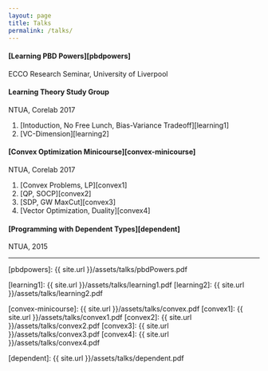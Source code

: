 ```yaml
---
layout: page
title: Talks
permalink: /talks/
---
```


#### [Learning PBD Powers][pbdpowers]
ECCO Research Seminar, University of Liverpool

#### Learning Theory Study Group
NTUA, Corelab 2017
1. [Intoduction, No Free Lunch, Bias-Variance Tradeoff][learning1]
2. [VC-Dimension][learning2]

#### [Convex Optimization Minicourse][convex-minicourse]
NTUA, Corelab 2017
1. [Convex Problems, LP][convex1]
2. [QP, SOCP][convex2]
3. [SDP, GW MaxCut][convex3]
4. [Vector Optimization, Duality][convex4]


#### [Programming with Dependent Types][dependent]
NTUA, 2015

---

[pbdpowers]: {{ site.url }}/assets/talks/pbdPowers.pdf

[learning1]: {{ site.url }}/assets/talks/learning1.pdf
[learning2]: {{ site.url }}/assets/talks/learning2.pdf

[convex-minicourse]: {{ site.url }}/assets/talks/convex.pdf
[convex1]: {{ site.url }}/assets/talks/convex1.pdf
[convex2]: {{ site.url }}/assets/talks/convex2.pdf
[convex3]: {{ site.url }}/assets/talks/convex3.pdf
[convex4]: {{ site.url }}/assets/talks/convex4.pdf

[dependent]: {{ site.url }}/assets/talks/dependent.pdf
